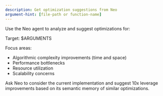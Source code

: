 ```yaml
---
description: Get optimization suggestions from Neo
argument-hint: [file-path or function-name]
---
```


Use the Neo agent to analyze and suggest optimizations for:

Target: $ARGUMENTS

Focus areas:
- Algorithmic complexity improvements (time and space)
- Performance bottlenecks
- Resource utilization
- Scalability concerns

Ask Neo to consider the current implementation and suggest 10x leverage improvements based on its semantic memory of similar optimizations.
